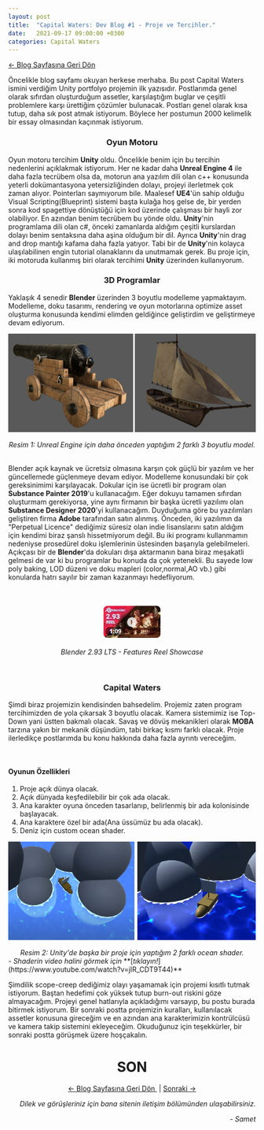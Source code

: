 ```yaml
---
layout: post
title:  "Capital Waters: Dev Blog #1 - Proje ve Tercihler."
date:   2021-09-17 09:00:00 +0300
categories: Capital Waters
---
```

<p align = "left">
<a href="/Blog.html"> <- Blog Sayfasına Geri Dön </a>
</p>

Öncelikle blog sayfamı okuyan herkese merhaba. Bu post Capital Waters ismini verdiğim Unity portfolyo projemin ilk yazısıdır. Postlarımda genel olarak sıfırdan oluşturduğum assetler, karşılaştığım buglar ve çeşitli problemlere karşı ürettiğim çözümler bulunacak. Postları genel olarak kısa tutup, daha sık post atmak istiyorum. Böylece her postumun 2000 kelimelik bir essay olmasından kaçınmak istiyorum.

<center><h3>Oyun Motoru</h3></center>

Oyun motoru tercihim **Unity** oldu. Öncelikle benim için bu tercihin nedenlerini açıklakmak istiyorum. Her ne kadar daha  **Unreal Engine 4** ile daha fazla tecrübem olsa da, motorun ana yazılım dili olan c++ konusunda yeterli dokümantasyona yetersizliğinden dolayı, projeyi ilerletmek çok zaman alıyor. Pointerları saymıyorum bile. Maalesef **UE4**'ün sahip olduğu Visual Scripting(Blueprint) sistemi başta kulağa hoş gelse de, bir yerden sonra kod spagettiye dönüştüğü için kod üzerinde çalışması bir hayli zor olabiliyor. En azından benim tecrübem bu yönde oldu. **Unity**'nin programlama dili olan c#, önceki zamanlarda aldığım çeşitli kurslardan dolayı benim sentaksına daha aşina olduğum bir dil. Ayrıca **Unity**'nin drag and drop mantığı kafama daha fazla yatıyor. Tabi bir de **Unity**'nin kolayca ulaşılabilinen engin tutorial olanaklarını da unutmamak gerek. Bu proje için, iki motoruda kullanmış biri olarak tercihimi **Unity** üzerinden kullanıyorum.

<center><h3>3D Programlar</h3></center>

Yaklaşık 4 senedir **Blender** üzerinden 3 boyutlu modelleme yapmaktayım. Modelleme, doku tasarımı, rendering ve oyun motorlarına optimize asset oluşturma konusunda kendimi elimden geldiğince geliştirdim ve geliştirmeye devam ediyorum.

<p align="center">
  <img width="600" height="200" src="/images/port-gemi-top.png">
</p>
<center><em>Resim 1: Unreal Engine için daha önceden yaptığım 2 farklı 3 boyutlu model.</em></center>
&nbsp;

Blender açık kaynak ve ücretsiz olmasına karşın çok güçlü bir yazılım ve her güncellemede güçlenmeye devam ediyor. Modelleme konusundaki bir çok gereksinimimi karşılayacak. Dokular için ise ücretli bir program olan **Substance Painter 2019**'u kullanacağım. Eğer dokuyu tamamen sıfırdan oluşturmam gerekiyorsa, yine aynı firmanın bir başka ücretli yazılımı olan **Substance Designer 2020**'yi kullanacağım. Duyduğuma göre bu yazılımları geliştiren firma **Adobe** tarafından satın alınmış. Önceden, iki yazılımın da "Perpetual Licence" dediğimiz süresiz olan indie lisanslarını satın aldığım için kendimi biraz şanslı hissetmiyorum değil. Bu iki programı kullanmamın nedeniyse prosedürel doku işlemlerinin üstesinden başarıyla gelebilmeleri. Açıkçası bir de **Blender**'da dokuları dışa aktarmanın bana biraz meşakatli gelmesi de var ki bu programlar bu konuda da çok yetenekli. Bu sayede low poly baking, LOD düzeni ve doku mapleri (color,normal,AO vb.) gibi konularda hatrı sayılır bir zaman kazanmayı hedefliyorum.

&nbsp;
[<center> <img src="/images/blender-features-reel-2.93.png"></center>](https://www.youtube.com/watch?v=fxNlpQYRz7s)
<center><em>Blender 2.93 LTS - Features Reel Showcase</em></center>

&nbsp;
<center><h3>Capital Waters</h3></center>

Şimdi biraz projemizin kendisinden bahsedelim. Projemiz zaten program tercihimizden de yola çıkarsak 3 boyutlu olacak. Kamera sistemimiz ise Top-Down yani üstten bakmalı olacak. Savaş ve dövüş mekanikleri olarak **MOBA** tarzına yakın bir mekanik düşündüm, tabi birkaç kısmı farklı olacak. Proje ilerledikçe postlarımda bu konu hakkında daha fazla ayrıntı vereceğim.

&nbsp;
<h4>Oyunun Özellikleri</h4>

1. Proje açık dünya olacak.
2. Açık dünyada keşfedilebilir bir çok ada olacak.
3. Ana karakter oyuna önceden tasarlanıp, belirlenmiş bir ada kolonisinde başlayacak.
4. Ana karaktere özel bir ada(Ana üssümüz bu ada olacak).
5. Deniz için custom ocean shader.
&nbsp;
<p align="center">
  <img width="600" height="200" src="/images/port-ocean-shader.png">
</p>
<center><em>Resim 2: Unity'de başka bir proje için yaptığım 2 farklı ocean shader.</em></center>
<em>- Shaderin video halini görmek için</em> **[<em>tıklayın!</em>](https://www.youtube.com/watch?v=jlR_CDT9T44)**
&nbsp;

Şimdilik scope-creep dediğimiz olayı yaşamamak için projemi kısıtlı tutmak istiyorum. Baştan hedefimi çok yüksek tutup burn-out riskini göze almayacağım. Projeyi genel hatlarıyla açıkladığımı varsayıp, bu postu burada bitirmek istiyorum. Bir sonraki postta projemizin kuralları, kullanılacak assetler konusuna gireceğim ve en azından ana karakterimizin kontrülcüsü ve kamera takip sistemini ekleyeceğim. Okuduğunuz için teşekkürler, bir sonraki postta görüşmek üzere hoşçakalın.
&nbsp;

<center><h1>SON</h1></center>

<p align = "center">
<a href="/Blog.html"> <- Blog Sayfasına Geri Dön </a>
&nbsp;|
<a href="/capital/waters/2021/09/20/devblog-2-kurallar-ve-karakter-kontrolcüsü.html">Sonraki -></a>
</p>
<p align = "right">
<em>Dilek ve görüşleriniz için bana sitenin iletişim bölümünden ulaşabilirsiniz.</em>
</p>
<p align = "right">
<em>- Samet</em>
</p>
